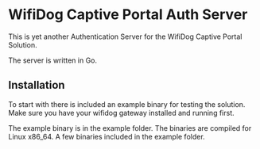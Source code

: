 # WifiDog Captive Portal Auth Server

This is yet another Authentication Server for the WifiDog Captive Portal Solution.

The server is written in Go.

## Installation
To start with there is included an example binary for testing the solution. Make sure you have your
wifidog gateway installed and running first.

The example binary is in the example folder. The binaries are compiled for Linux x86_64.
A few binaries included in the example folder. 